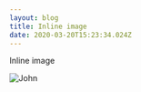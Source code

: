 ```yaml
---
layout: blog
title: Inline image
date: 2020-03-20T15:23:34.024Z
---
```

Inline image



![John](assets/epikghawaaar-sw.jpeg "John")